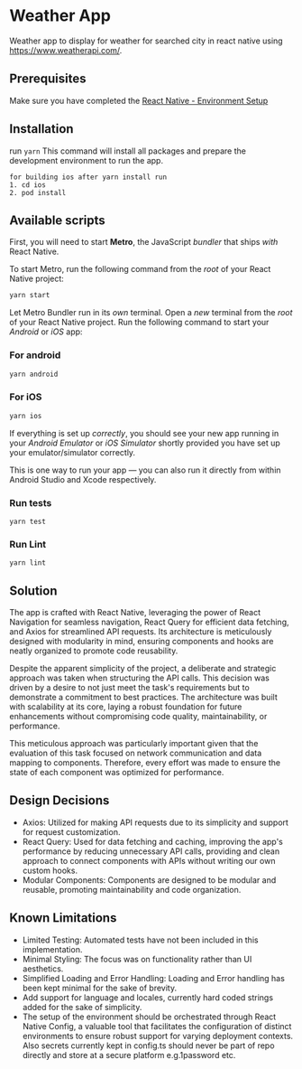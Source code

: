 # Weather App
Weather app to display for weather for searched city in react native using https://www.weatherapi.com/.


## Prerequisites

Make sure you have completed the [React Native - Environment Setup](https://reactnative.dev/docs/environment-setup)


## Installation

run `yarn`
This command will install all packages and prepare the development environment to run the app.
```
for building ios after yarn install run 
1. cd ios
2. pod install
```

## Available scripts

First, you will need to start **Metro**, the JavaScript _bundler_ that ships _with_ React Native.

To start Metro, run the following command from the _root_ of your React Native project:

```bash
yarn start
```

Let Metro Bundler run in its _own_ terminal. Open a _new_ terminal from the _root_ of your React Native project. Run the following command to start your _Android_ or _iOS_ app:

### For android

```bash
yarn android
```

### For iOS

```bash
yarn ios
```

If everything is set up _correctly_, you should see your new app running in your _Android Emulator_ or _iOS Simulator_ shortly provided you have set up your emulator/simulator correctly.

This is one way to run your app — you can also run it directly from within Android Studio and Xcode respectively.

### Run tests
```
yarn test
```

### Run Lint
```
yarn lint
```

## Solution
The app is crafted with React Native, leveraging the power of React Navigation for seamless navigation, React Query for efficient data fetching, and Axios for streamlined API requests. Its architecture is meticulously designed with modularity in mind, ensuring components and hooks are neatly organized to promote code reusability.

Despite the apparent simplicity of the project, a deliberate and strategic approach was taken when structuring the API calls. This decision was driven by a desire to not just meet the task's requirements but to demonstrate a commitment to best practices. The architecture was built with scalability at its core, laying a robust foundation for future enhancements without compromising code quality, maintainability, or performance.

This meticulous approach was particularly important given that the evaluation of this task focused on network communication and data mapping to components. Therefore, every effort was made to ensure the state of each component was optimized for performance.

## Design Decisions
- Axios: Utilized for making API requests due to its simplicity and support for request customization.
- React Query: Used for data fetching and caching, improving the app's performance by reducing unnecessary API calls, providing and clean approach to connect components with APIs without writing our own custom hooks.
- Modular Components: Components are designed to be modular and reusable, promoting maintainability and code organization.

## Known Limitations

- Limited Testing: Automated tests have not been included in this implementation.
- Minimal Styling: The focus was on functionality rather than UI aesthetics.
- Simplified Loading and Error Handling: Loading and Error handling has been kept minimal for the sake of brevity.
- Add support for language and locales, currently hard coded strings added for the sake of simplicity.
- The setup of the environment should be orchestrated through React Native Config, a valuable tool that facilitates the configuration of distinct environments to ensure robust support for varying deployment contexts. Also secrets currently kept in config.ts should never be part of repo directly and store at a secure platform e.g.1password etc.
